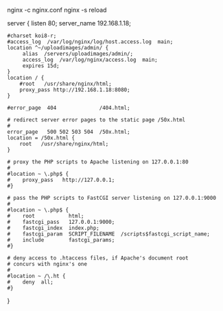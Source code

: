 nginx -c  nginx.conf
nginx -s reload


server {
    listen       80;
    server_name  192.168.1.18;

    #charset koi8-r;
    #access_log  /var/log/nginx/log/host.access.log  main;
    location ^~/uploadimages/admin/ {
         alias  /servers/uploadimages/admin/;
         access_log  /var/log/nginx/access.log  main;
         expires 15d;
    }
    location / {
        #root   /usr/share/nginx/html;
        proxy_pass http://192.168.1.18:8080;
    }

    #error_page  404              /404.html;

    # redirect server error pages to the static page /50x.html
    #
    error_page   500 502 503 504  /50x.html;
    location = /50x.html {
        root   /usr/share/nginx/html;
    }

    # proxy the PHP scripts to Apache listening on 127.0.0.1:80
    #
    #location ~ \.php$ {
    #    proxy_pass   http://127.0.0.1;
    #}

    # pass the PHP scripts to FastCGI server listening on 127.0.0.1:9000
    #
    #location ~ \.php$ {
    #    root           html;
    #    fastcgi_pass   127.0.0.1:9000;
    #    fastcgi_index  index.php;
    #    fastcgi_param  SCRIPT_FILENAME  /scripts$fastcgi_script_name;
    #    include        fastcgi_params;
    #}

    # deny access to .htaccess files, if Apache's document root
    # concurs with nginx's one
    #
    #location ~ /\.ht {
    #    deny  all;
    #}
}
